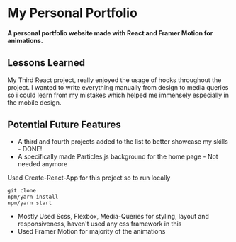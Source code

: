 # My Personal Portfolio

#### A personal portfolio website made with React and Framer Motion for animations.

## Lessons Learned

My Third React project, really enjoyed the usage of hooks throughout the project.
I wanted to write everything manually from design to media queries
so i could learn from my mistakes which helped me immensely especially in the mobile design.

## Potential Future Features

- A third and fourth projects added to the list to better showcase my skills - DONE!
- A specifically made Particles.js background for the home page - Not needed anymore

Used Create-React-App for this project so to run locally

```
git clone
npm/yarn install
npm/yarn start
```

- Mostly Used Scss, Flexbox, Media-Queries for styling, layout and responsiveness, haven't used any css framework in this
- Used Framer Motion for majority of the animations
